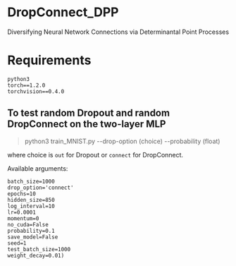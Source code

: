# DropConnect_DPP
Diversifying Neural Network Connections via Determinantal Point Processes

# Requirements
```
python3
torch==1.2.0
torchvision==0.4.0
```

## To test random Dropout and random DropConnect on the two-layer MLP
>python3 train_MNIST.py --drop-option (choice) --probability (float)

where choice is `out` for Dropout or `connect` for DropConnect.

Available arguments:
```
batch_size=1000
drop_option='connect'
epochs=10
hidden_size=850
log_interval=10
lr=0.0001
momentum=0
no_cuda=False
probability=0.1
save_model=False
seed=1
test_batch_size=1000
weight_decay=0.01)
```
